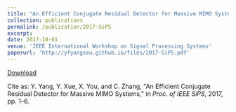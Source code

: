 ```yaml
---
title: "An Efficient Conjugate Residual Detector for Massive MIMO Systems"
collection: publications
permalink: /publication/2017-SiPS
excerpt:
date: 2017-10-01
venue: 'IEEE International Workshop on Signal Processing Systems'
paperurl: 'http://yfyangseu.github.io/files/2017-SiPS.pdf'
---
```


 
[Download](http://yfyangseu.github.io/files/2017-SiPS.pdf)

Cite as: Y. Yang, Y. Xue, X. You, and C. Zhang, "An Efficient Conjugate
Residual Detector for Massive MIMO Systems," in <i>Proc. of IEEE SiPS</i>, 2017, pp. 1–6.

 
